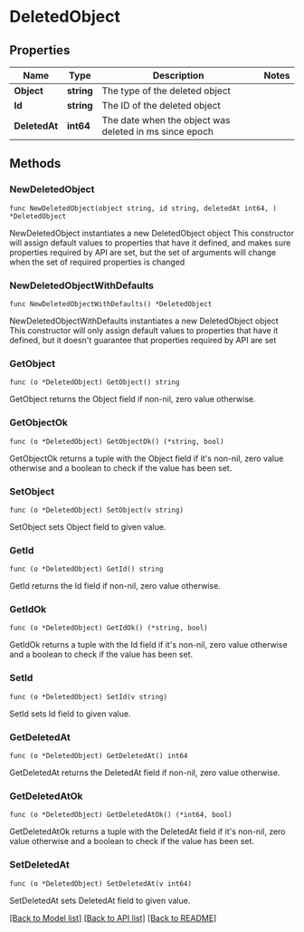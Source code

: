 # DeletedObject

## Properties

Name | Type | Description | Notes
------------ | ------------- | ------------- | -------------
**Object** | **string** | The type of the deleted object | 
**Id** | **string** | The ID of the deleted object | 
**DeletedAt** | **int64** | The date when the object was deleted in ms since epoch | 

## Methods

### NewDeletedObject

`func NewDeletedObject(object string, id string, deletedAt int64, ) *DeletedObject`

NewDeletedObject instantiates a new DeletedObject object
This constructor will assign default values to properties that have it defined,
and makes sure properties required by API are set, but the set of arguments
will change when the set of required properties is changed

### NewDeletedObjectWithDefaults

`func NewDeletedObjectWithDefaults() *DeletedObject`

NewDeletedObjectWithDefaults instantiates a new DeletedObject object
This constructor will only assign default values to properties that have it defined,
but it doesn't guarantee that properties required by API are set

### GetObject

`func (o *DeletedObject) GetObject() string`

GetObject returns the Object field if non-nil, zero value otherwise.

### GetObjectOk

`func (o *DeletedObject) GetObjectOk() (*string, bool)`

GetObjectOk returns a tuple with the Object field if it's non-nil, zero value otherwise
and a boolean to check if the value has been set.

### SetObject

`func (o *DeletedObject) SetObject(v string)`

SetObject sets Object field to given value.


### GetId

`func (o *DeletedObject) GetId() string`

GetId returns the Id field if non-nil, zero value otherwise.

### GetIdOk

`func (o *DeletedObject) GetIdOk() (*string, bool)`

GetIdOk returns a tuple with the Id field if it's non-nil, zero value otherwise
and a boolean to check if the value has been set.

### SetId

`func (o *DeletedObject) SetId(v string)`

SetId sets Id field to given value.


### GetDeletedAt

`func (o *DeletedObject) GetDeletedAt() int64`

GetDeletedAt returns the DeletedAt field if non-nil, zero value otherwise.

### GetDeletedAtOk

`func (o *DeletedObject) GetDeletedAtOk() (*int64, bool)`

GetDeletedAtOk returns a tuple with the DeletedAt field if it's non-nil, zero value otherwise
and a boolean to check if the value has been set.

### SetDeletedAt

`func (o *DeletedObject) SetDeletedAt(v int64)`

SetDeletedAt sets DeletedAt field to given value.



[[Back to Model list]](../README.md#documentation-for-models) [[Back to API list]](../README.md#documentation-for-api-endpoints) [[Back to README]](../README.md)


